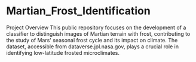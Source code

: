 # Martian_Frost_Identification
Project Overview This public repository focuses on the development of a classifier to distinguish images of Martian terrain with frost, contributing to the study of Mars' seasonal frost cycle and its impact on climate. The dataset, accessible from dataverse.jpl.nasa.gov, plays a crucial role in identifying low-latitude frosted microclimates.
